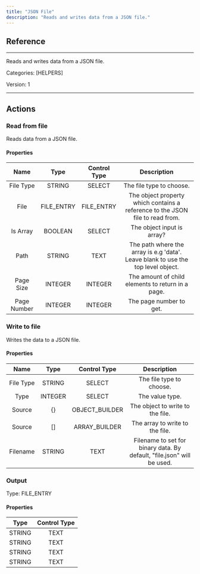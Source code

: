 ```yaml
---
title: "JSON File"
description: "Reads and writes data from a JSON file."
---
```

## Reference
<hr />

Reads and writes data from a JSON file.


Categories: [HELPERS]


Version: 1

<hr />






## Actions


### Read from file
Reads data from a JSON file.

#### Properties

|      Name      |     Type     |     Control Type     |     Description     |
|:--------------:|:------------:|:--------------------:|:-------------------:|
| File Type | STRING | SELECT  |  The file type to choose.  |
| File | FILE_ENTRY | FILE_ENTRY  |  The object property which contains a reference to the JSON file to read from.  |
| Is Array | BOOLEAN | SELECT  |  The object input is array?  |
| Path | STRING | TEXT  |  The path where the array is e.g 'data'. Leave blank to use the top level object.  |
| Page Size | INTEGER | INTEGER  |  The amount of child elements to return in a page.  |
| Page Number | INTEGER | INTEGER  |  The page number to get.  |




### Write to file
Writes the data to a JSON file.

#### Properties

|      Name      |     Type     |     Control Type     |     Description     |
|:--------------:|:------------:|:--------------------:|:-------------------:|
| File Type | STRING | SELECT  |  The file type to choose.  |
| Type | INTEGER | SELECT  |  The value type.  |
| Source | {} | OBJECT_BUILDER  |  The object to write to the file.  |
| Source | [] | ARRAY_BUILDER  |  The array to write to the file.  |
| Filename | STRING | TEXT  |  Filename to set for binary data. By default, "file.json" will be used.  |


### Output



Type: FILE_ENTRY


#### Properties

|     Type     |     Control Type     |
|:------------:|:--------------------:|
| STRING | TEXT  |
| STRING | TEXT  |
| STRING | TEXT  |
| STRING | TEXT  |






